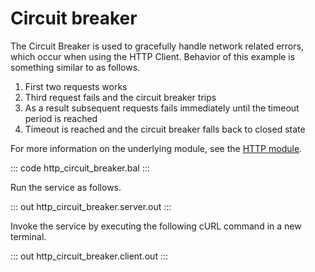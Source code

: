 # Circuit breaker

The Circuit Breaker is used to gracefully handle network related errors, which occur when using the HTTP Client. Behavior of this example is something similar to as follows.

1. First two requests works
2. Third request fails and the circuit breaker trips
3. As a result subsequent requests fails immediately until the timeout period is reached
4. Timeout is reached and the circuit breaker falls back to closed state

For more information on the underlying module, see the [HTTP module](https://lib.ballerina.io/ballerina/http/latest/).

::: code http_circuit_breaker.bal :::

Run the service as follows.

::: out http_circuit_breaker.server.out :::

Invoke the service by executing the following cURL command in a new terminal.

::: out http_circuit_breaker.client.out :::
